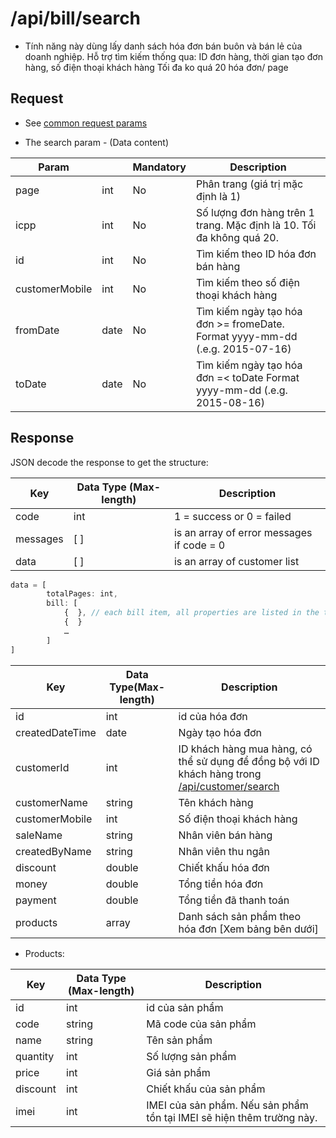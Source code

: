 # /api/bill/search

* Tính năng này dùng lấy danh sách hóa đơn bán buôn và bán lẻ của doanh nghiệp. Hỗ trợ tìm kiếm thống qua: ID đơn hàng, thời gian tạo đơn hàng, số điện thoại khách hàng Tối đa ko quá 20 hóa đơn/ page

## Request

* See [common request params](/api.md#request)

* The search param - \(Data content\)

| Param |  | Mandatory | Description |
| --- | --- | --- | --- |
| page | int | No | Phân trang \(giá trị mặc định là 1\) |
| icpp | int | No | Số lượng đơn hàng trên 1 trang. Mặc định là 10. Tối đa không quá 20. |
| id | int | No | Tìm kiếm theo ID hóa đơn bán hàng |
| customerMobile | int | No | Tìm kiếm theo số điện thoại khách hàng |
| fromDate | date | No | Tìm kiếm ngày tạo hóa đơn &gt;= fromeDate. Format yyyy-mm-dd \(.e.g. 2015-07-16\) |
| toDate | date | No | Tìm kiếm ngày tạo hóa đơn =&lt; toDate Format yyyy-mm-dd \(.e.g. 2015-08-16\) |

## Response

JSON decode the response to get the structure:

| Key | Data Type \(Max-length\) | Description |
| --- | --- | --- |
| code | int | 1 = success or 0 = failed |
| messages | \[ \] | is an array of error messages if code = 0 |
| data | \[ \] | is an array of customer list |

```js
data = [
        totalPages: int,
        bill: [
            {  }, // each bill item, all properties are listed in the table below
            {  }
            …
        ]
]
```

| Key | Data Type\(Max-length\) | Description |
| --- | --- | --- |
| id | int | id của hóa đơn |
| createdDateTime | date | Ngày tạo hóa đơn |
| customerId | int | ID khách hàng mua hàng, có thể sử dụng để đồng bộ với ID khách hàng trong [/api/customer/search](search.html) |
| customerName | string | Tên khách hàng |
| customerMobile | int | Số điện thoại khách hàng |
| saleName | string | Nhân viên bán hàng |
| createdByName | string | Nhân viên thu ngân |
| discount | double | Chiết khấu hóa đơn |
| money | double | Tổng tiền hóa đơn |
| payment | double | Tổng tiền đã thanh toán |
| products | array | Danh sách sản phẩm theo hóa đơn \[Xem bảng bên dưới\] |

* Products:

| Key | Data Type \(Max-length\) | Description |
| --- | --- | --- |
| id | int | id của sản phẩm |
| code | string | Mã code của sản phẩm |
| name | string | Tên sản phẩm |
| quantity | int | Số lượng sản phẩm |
| price | int | Giá sản phẩm |
| discount | int | Chiết khấu của sản phẩm |
| imei | int | IMEI của sản phẩm. Nếu sản phẩm tồn tại IMEI sẽ hiện thêm trường này. |



